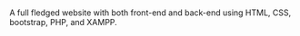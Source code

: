 #
A full fledged website with both front-end and back-end using HTML, CSS, bootstrap, PHP, and XAMPP.
